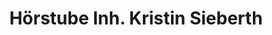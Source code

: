 ---
title: "Hörstube Inh. Kristin Sieberth"
url: /nenndorf/hoerstube-inh-kristin-sieberth/
shop: Hörgeräte
---